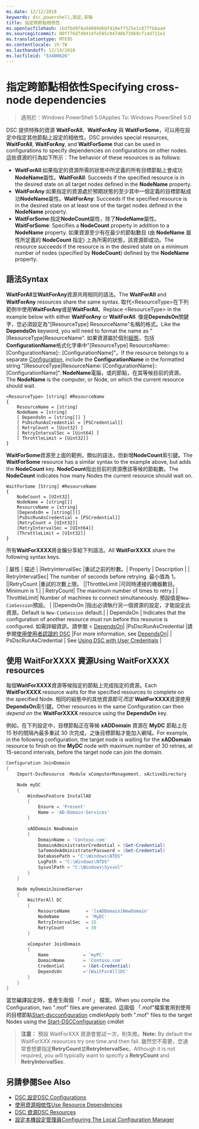 ```yaml
---
ms.date: 12/12/2018
keywords: dsc,powershell,設定,安裝
title: 指定跨節點相依性
ms.openlocfilehash: 1bdfbd9f8a94809d6bf410eff525e1c877fb6aad
ms.sourcegitcommit: 00ff76d7d9414fe585c04740b739b9cf14d711e1
ms.translationtype: MTE95
ms.contentlocale: zh-TW
ms.lasthandoff: 12/14/2018
ms.locfileid: "53400626"
---
```

# <a name="specifying-cross-node-dependencies"></a><span data-ttu-id="a0549-103">指定跨節點相依性</span><span class="sxs-lookup"><span data-stu-id="a0549-103">Specifying cross-node dependencies</span></span>

> <span data-ttu-id="a0549-104">適用於：Windows PowerShell 5.0</span><span class="sxs-lookup"><span data-stu-id="a0549-104">Applies To: Windows PowerShell 5.0</span></span>

<span data-ttu-id="a0549-105">DSC 提供特殊的資源 **WaitForAll**、**WaitForAny** 與 **WaitForSome**，可以用在設定中指定其他節點上設定的相依性。</span><span class="sxs-lookup"><span data-stu-id="a0549-105">DSC provides special resources, **WaitForAll**, **WaitForAny**, and **WaitForSome** that can be used in configurations to specify dependencies on configurations on other nodes.</span></span> <span data-ttu-id="a0549-106">這些資源的行為如下所示︰</span><span class="sxs-lookup"><span data-stu-id="a0549-106">The behavior of these resources is as follows:</span></span>

- <span data-ttu-id="a0549-107">**WaitForAll**:如果指定的資源所需的狀態中所定義的所有目標節點上會成功**NodeName**屬性。</span><span class="sxs-lookup"><span data-stu-id="a0549-107">**WaitForAll**: Succeeds if the specified resource is in the desired state on all target nodes defined in the **NodeName** property.</span></span>
- <span data-ttu-id="a0549-108">**WaitForAny**:如果指定的資源處於預期狀態的至少其中一個定義的目標節點成功**NodeName**屬性。</span><span class="sxs-lookup"><span data-stu-id="a0549-108">**WaitForAny**: Succeeds if the specified resource is in the desired state on at least one of the target nodes defined in the **NodeName** property.</span></span>
- <span data-ttu-id="a0549-109">**WaitForSome**:指定**NodeCount**屬性，除了**NodeName**屬性。</span><span class="sxs-lookup"><span data-stu-id="a0549-109">**WaitForSome**: Specifies a **NodeCount** property in addition to a **NodeName** property.</span></span> <span data-ttu-id="a0549-110">如果資源至少有在最少的節點數目 (由 **NodeName** 屬性所定義的 **NodeCount** 指定) 上為所需的狀態，該資源即成功。</span><span class="sxs-lookup"><span data-stu-id="a0549-110">The resource succeeds if the resource is in the desired state on a minimum number of nodes (specified by **NodeCount**) defined by the **NodeName** property.</span></span>

## <a name="syntax"></a><span data-ttu-id="a0549-111">語法</span><span class="sxs-lookup"><span data-stu-id="a0549-111">Syntax</span></span>

<span data-ttu-id="a0549-112">**WaitForAll**並**WaitForAny**資源共用相同的語法。</span><span class="sxs-lookup"><span data-stu-id="a0549-112">The **WaitForAll** and **WaitForAny** resources share the same syntax.</span></span> <span data-ttu-id="a0549-113">取代\<ResourceType\>在下列範例中使用**WaitForAny**或是**WaitForAll**。</span><span class="sxs-lookup"><span data-stu-id="a0549-113">Replace \<ResourceType\> in the example below with either **WaitForAny** or **WaitForAll**.</span></span>
<span data-ttu-id="a0549-114">像是**DependsOn**關鍵字，您必須設定為"[ResourceType] ResourceName"名稱的格式。</span><span class="sxs-lookup"><span data-stu-id="a0549-114">Like the **DependsOn** keyword, you will need to format the name as "[ResourceType]ResourceName".</span></span> <span data-ttu-id="a0549-115">如果資源屬於個別[組態](configurations.md)，包括**ConfigurationName**格式化字串中"[ResourceType] ResourceName:: [ConfigurationName]:: [ConfigurationName]"。</span><span class="sxs-lookup"><span data-stu-id="a0549-115">If the resource belongs to a separate [Configuration](configurations.md), include the **ConfigurationName** in the formatted string "[ResourceType]ResourceName::[ConfigurationName]::[ConfigurationName]".</span></span> <span data-ttu-id="a0549-116">**NodeName**電腦，或的節點，在其等候目前的資源。</span><span class="sxs-lookup"><span data-stu-id="a0549-116">The **NodeName** is the computer, or Node, on which the current resource should wait.</span></span>

```
<ResourceType> [string] #ResourceName
{
    ResourceName = [string]
    NodeName = [string]
    [ DependsOn = [string[]] ]
    [ PsDscRunAsCredential = [PSCredential]]
    [ RetryCount = [Uint32] ]
    [ RetryIntervalSec = [Uint64] ]
    [ ThrottleLimit = [Uint32]]
}
```

<span data-ttu-id="a0549-117">**WaitForSome**資源至上面的範例，類似的語法，但新增**NodeCount**索引鍵。</span><span class="sxs-lookup"><span data-stu-id="a0549-117">The **WaitForSome** resource has a similar syntax to the example above, but adds the **NodeCount** key.</span></span> <span data-ttu-id="a0549-118">**NodeCount**指出目前的資源應該等候的節點數。</span><span class="sxs-lookup"><span data-stu-id="a0549-118">The **NodeCount** indicates how many Nodes the current resource should wait on.</span></span>

```
WaitForSome [String] #ResourceName
{
    NodeCount = [UInt32]
    NodeName = [string[]]
    ResourceName = [string]
    [DependsOn = [string[]]]
    [PsDscRunAsCredential = [PSCredential]]
    [RetryCount = [UInt32]]
    [RetryIntervalSec = [UInt64]]
    [ThrottleLimit = [UInt32]]
}
```

<span data-ttu-id="a0549-119">所有**WaitForXXXX**將金鑰分享給下列語法。</span><span class="sxs-lookup"><span data-stu-id="a0549-119">All **WaitForXXXX** share the following syntax keys.</span></span>

<span data-ttu-id="a0549-120">| 屬性 | 描述 | |RetryIntervalSec |重試之前的秒數。</span><span class="sxs-lookup"><span data-stu-id="a0549-120">|  Property  |  Description   | | RetryIntervalSec| The number of seconds before retrying.</span></span> <span data-ttu-id="a0549-121">最小值為 1。 ||RetryCount |重試的次數上限。 ||ThrottleLimit |可同時連接的機器數目。</span><span class="sxs-lookup"><span data-stu-id="a0549-121">Minimum is 1.| | RetryCount| The maximum number of times to retry.| | ThrottleLimit| Number of machines to connect simultaneously.</span></span> <span data-ttu-id="a0549-122">預設值是`New-CimSession`預設。 | |DependsOn |指出必須執行另一個資源的設定，才能設定此資源。</span><span class="sxs-lookup"><span data-stu-id="a0549-122">Default is `New-CimSession` default.| | DependsOn | Indicates that the configuration of another resource must run before this resource is configured.</span></span> <span data-ttu-id="a0549-123">如需詳細資訊，請參閱 < [DependsOn](resource-depends-on.md)| |PsDscRunAsCredential |請參閱[使用使用者認證的 DSC](./runAsUser.md) |</span><span class="sxs-lookup"><span data-stu-id="a0549-123">For more information, see [DependsOn](resource-depends-on.md)| | PsDscRunAsCredential | See [Using DSC with User Credentials](./runAsUser.md) |</span></span>


## <a name="using-waitforxxxx-resources"></a><span data-ttu-id="a0549-124">使用 WaitForXXXX 資源</span><span class="sxs-lookup"><span data-stu-id="a0549-124">Using WaitForXXXX resources</span></span>

<span data-ttu-id="a0549-125">每個**WaitForXXXX**資源等候指定的節點上完成指定的資源。</span><span class="sxs-lookup"><span data-stu-id="a0549-125">Each **WaitForXXXX** resource waits for the specified resources to complete on the specified Node.</span></span> <span data-ttu-id="a0549-126">相同的組態中的其他資源即可*而定* **WaitForXXXX**資源使用**DependsOn**索引鍵。</span><span class="sxs-lookup"><span data-stu-id="a0549-126">Other resources in the same Configuration can then *depend on* the **WaitForXXXX** resource using the **DependsOn** key.</span></span>

<span data-ttu-id="a0549-127">例如，在下列設定中，目標節點正在等候 **xADDomain** 資源在 **MyDC** 節點上在 15 秒的間隔內最多重試 30 次完成，之後目標節點才能加入網域。</span><span class="sxs-lookup"><span data-stu-id="a0549-127">For example, in the following configuration, the target node is waiting for the **xADDomain** resource to finish on the **MyDC** node with maximum number of 30 retries, at 15-second intervals, before the target node can join the domain.</span></span>

```powershell
Configuration JoinDomain
{
    Import-DscResource -Module xComputerManagement, xActiveDirectory

    Node myDC
    {
        WindowsFeature InstallAD
        {
            Ensure = 'Present'
            Name = 'AD-Domain-Services'
        }

        xADDomain NewDomain
        {
            DomainName = 'Contoso.com'
            DomainAdministratorCredential = (Get-Credential)
            SafemodeAdministratorPassword = (Get-Credential)
            DatabasePath = "C:\Windows\NTDS"
            LogPath = "C:\Windows\NTDS"
            SysvolPath = "C:\Windows\Sysvol"
        }
    }

    Node myDomainJoinedServer
    {
        WaitForAll DC
        {
            ResourceName      = '[xADDomain]NewDomain'
            NodeName          = 'MyDC'
            RetryIntervalSec  = 15
            RetryCount        = 30
        }

        xComputer JoinDomain
        {
            Name             = 'myPC'
            DomainName       = 'Contoso.com'
            Credential       = (Get-Credential)
            DependsOn        ='[WaitForAll]DC'
        }
    }
}
```

<span data-ttu-id="a0549-128">當您編譯設定時，會產生兩個 「.mof 」 檔案。</span><span class="sxs-lookup"><span data-stu-id="a0549-128">When you compile the Configuration, two ".mof" files are generated.</span></span> <span data-ttu-id="a0549-129">這兩個 「.mof"檔案套用到使用的目標節點[Start-dscconfiguration](/powershell/module/psdesiredstateconfiguration/start-dscconfiguration) cmdlet</span><span class="sxs-lookup"><span data-stu-id="a0549-129">Apply both ".mof" files to the target Nodes using the [Start-DSCConfiguration](/powershell/module/psdesiredstateconfiguration/start-dscconfiguration) cmdlet</span></span>

><span data-ttu-id="a0549-130">**注意：** 預設 WaitForXXX 資源會嘗試一次，則失敗。</span><span class="sxs-lookup"><span data-stu-id="a0549-130">**Note:** By default the WaitForXXX resources try one time and then fail.</span></span> <span data-ttu-id="a0549-131">雖然您不需要，您通常會想要指定**RetryCount**並**RetryIntervalSec**。</span><span class="sxs-lookup"><span data-stu-id="a0549-131">Although it is not required, you will typically want to specify a **RetryCount** and **RetryIntervalSec**.</span></span>

## <a name="see-also"></a><span data-ttu-id="a0549-132">另請參閱</span><span class="sxs-lookup"><span data-stu-id="a0549-132">See Also</span></span>

- [<span data-ttu-id="a0549-133">DSC 設定</span><span class="sxs-lookup"><span data-stu-id="a0549-133">DSC Configurations</span></span>](configurations.md)
- [<span data-ttu-id="a0549-134">使用資源相依性</span><span class="sxs-lookup"><span data-stu-id="a0549-134">Use Resource Dependencies</span></span>](resource-depends-on.md)
- [<span data-ttu-id="a0549-135">DSC 資源</span><span class="sxs-lookup"><span data-stu-id="a0549-135">DSC Resources</span></span>](../resources/resources.md)
- [<span data-ttu-id="a0549-136">設定本機設定管理員</span><span class="sxs-lookup"><span data-stu-id="a0549-136">Configuring The Local Configuration Manager</span></span>](../managing-nodes/metaConfig.md)
